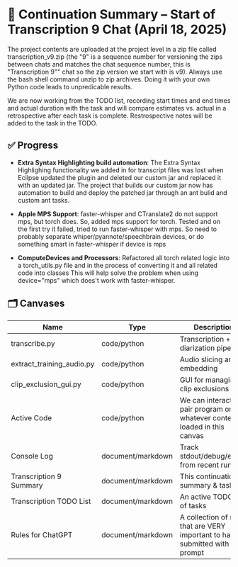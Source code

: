 # 🔁 Continuation Summary – Start of Transcription 9 Chat (April 18, 2025)

The project contents are uploaded at the project level in a zip file called transcription_v9.zip (the "9" is a sequence number for versioning the zips between chats and matches the chat sequence number, this is "Transcription 9"" chat so the zip version we start with is v9). Always use the bash shell command unzip to zip archives. Doing it with your own Python code leads to unpredicable results.

We are now working from the TODO list, recording start times and end times and actual duration with the task and will compare estimates vs. actual in a retrospective after each task is complete. Restrospective notes will be added to the task in the TODO.

## ✅ Progress

- **Extra Syntax Highlighting build automation**: The Extra Syntax Highlighing functionality we added in for transcript files was lost when Ecilpse updated the plugin and deleted our custom jar and replaced it with an updated jar. The project that builds our custom jar now has automation to build and deploy the patched jar through an ant bulid and custom ant tasks.

- **Apple MPS Support**: faster-whisper and CTranslate2 do not support mps, but torch does. So, added mps support for torch. Tested and on the first try it failed, tried to run faster-whisper with mps. So need to probably separate whiper/pyannote/speechbrain devices, or do something smart in faster-whisper if device is mps

- **ComputeDevices and Processors**: Refactored all torch related logic into a torch_utils.py file and in the process of converting it and all related code into classes This will help solve the problem when using device="mps" which does't work with faster-whisper.

## 🗂️ Canvases

| Name                      | Type              | Description                                                                      |
| ------------------------- | ----------------- | -------------------------------------------------------------------------------- |
| transcribe.py             | code/python       | Transcription + diarization pipeline                                             |
| extract_training_audio.py | code/python       | Audio slicing and embedding                                                      |
| clip_exclusion_gui.py     | code/python       | GUI for managing clip exclusions                                                 |
| Active Code               | code/python       | We can interactively pair program on whatever content is loaded in this canvas   |
| Console Log               | document/markdown | Track stdout/debug/errors from recent runs                                       |
| Transcription 9 Summary   | document/markdown | This continuation summary & task list                                            |
| Transcription TODO List   | document/markdown | An active TODO list of tasks                                                     |
| Rules for ChatGPT         | document/markdown | A collection of rules that are VERY important to have submitted with each prompt |
